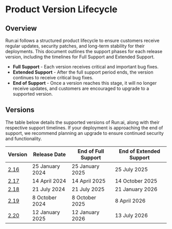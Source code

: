 # Product Version Lifecycle 

## Overview
Run:ai follows a structured product lifecycle to ensure customers receive regular updates, security patches, and long-term stability for their deployments. 
This document outlines the support phases for each release version, including the timelines for Full Support and Extended Support.

* **Full Support** - Each version receives critical and important bug fixes.
* **Extended Support** - After the full support period ends, the version continues to receive critical bug fixes.
* **End of Support** - Once a version reaches this stage, it will no longer receive updates, and customers are encouraged to upgrade to a supported version.

## Versions

The table below details the supported versions of Run:ai, along with their respective support timelines. 
If your deployment is approaching the end of support, we recommend planning an upgrade to ensure continued security and functionality.

| Version | Release Date | End of Full Support | End of Extended Support |
|--|--|--|--|
| [2.16](https://docs.run.ai/v2.16/) | 25 January 2024 | 25 January 2025 | 25 July 2025 |
| [2.17](https://docs.run.ai/v2.17/) | 14 April 2024 | 14 April 2025 | 14 October 2025 |
| [2.18](https://docs.run.ai/v2.18/home/overview/) | 21 July 2024 | 21 July 2025 | 21 January 2026 |
| [2.19](https://docs.run.ai/v2.19/home/overview/) | 8 October 2024 | 8 October 2025 | 8 April 2026 |
| [2.20](https://docs.run.ai/v2.20/home/overview/) | 12 January 2025 | 12 January 2026 | 13 July 2026 |
